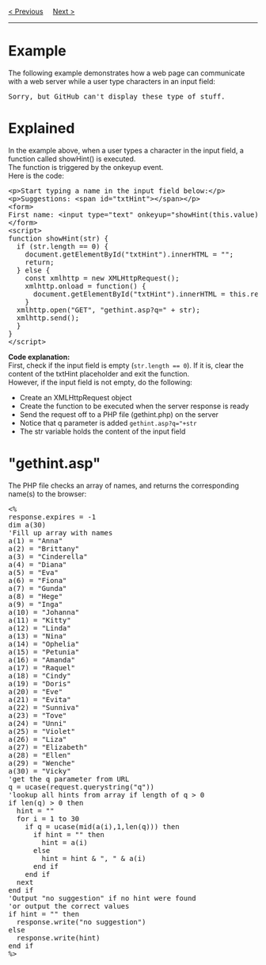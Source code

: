 <a href="/JS/AJAX/XML.md">&lt; Previous</a>
&nbsp;&nbsp;&nbsp;
<a href="/JS/AJAX/ASP.md">Next &gt;</a>
<hr>
<h1>Example</h1>
The following example demonstrates how a web page can communicate with a web server while a user type characters in an input field:
<pre>Sorry, but GitHub can't display these type of stuff.</pre>
<h1>Explained</h1>
In the example above, when a user types a character in the input field, a function called showHint() is executed.
<br>
The function is triggered by the onkeyup event.
<br>
Here is the code:
<pre>
&lt;p&gt;Start typing a name in the input field below:&lt;/p&gt;
&lt;p&gt;Suggestions: &lt;span id="txtHint"&gt;&lt;/span&gt;&lt;/p&gt;
&lt;form&gt;
First name: &lt;input type="text" onkeyup="showHint(this.value)"&gt;
&lt;/form&gt;
&lt;script&gt;
function showHint(str) {
  if (str.length == 0) {
    document.getElementById("txtHint").innerHTML = "";
    return;
  } else {
    const xmlhttp = new XMLHttpRequest();
    xmlhttp.onload = function() {
      document.getElementById("txtHint").innerHTML = this.responseText;
    }
  xmlhttp.open("GET", "gethint.asp?q=" + str);
  xmlhttp.send();
  }
}
&lt;/script&gt;
</pre>
<b>Code explanation:</b>
<br>
First, check if the input field is empty (<code>str.length == 0</code>). If it is, clear the content of the txtHint placeholder and exit the function.
<br>
However, if the input field is not empty, do the following:
<ul>
  <li>Create an XMLHttpRequest object</li>
  <li>Create the function to be executed when the server response is ready</li>
  <li>Send the request off to a PHP file (gethint.php) on the server</li>
  <li>Notice that q parameter is added <code>gethint.asp?q="+str</code></li>
  <li>The str variable holds the content of the input field</li>
</ul>
<h1>"gethint.asp"</h1>
The PHP file checks an array of names, and returns the corresponding name(s) to the browser:
<pre>
&lt;%
response.expires = -1
dim a(30)
'Fill up array with names
a(1) = "Anna"
a(2) = "Brittany"
a(3) = "Cinderella"
a(4) = "Diana"
a(5) = "Eva"
a(6) = "Fiona"
a(7) = "Gunda"
a(8) = "Hege"
a(9) = "Inga"
a(10) = "Johanna"
a(11) = "Kitty"
a(12) = "Linda"
a(13) = "Nina"
a(14) = "Ophelia"
a(15) = "Petunia"
a(16) = "Amanda"
a(17) = "Raquel"
a(18) = "Cindy"
a(19) = "Doris"
a(20) = "Eve"
a(21) = "Evita"
a(22) = "Sunniva"
a(23) = "Tove"
a(24) = "Unni"
a(25) = "Violet"
a(26) = "Liza"
a(27) = "Elizabeth"
a(28) = "Ellen"
a(29) = "Wenche"
a(30) = "Vicky"
'get the q parameter from URL
q = ucase(request.querystring("q"))
'lookup all hints from array if length of q &gt; 0
if len(q) &gt; 0 then
  hint = ""
  for i = 1 to 30
    if q = ucase(mid(a(i),1,len(q))) then
      if hint = "" then
        hint = a(i)
      else
        hint = hint & ", " & a(i)
      end if
    end if
  next
end if
'Output "no suggestion" if no hint were found
'or output the correct values
if hint = "" then
  response.write("no suggestion")
else
  response.write(hint)
end if
%&gt;
</pre>
